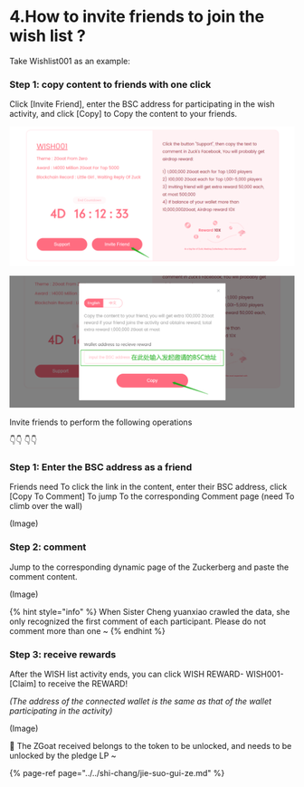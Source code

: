 # 4.How to invite friends to join the wish list ?

Take Wishlist001 as an example:

### Step 1: copy content to friends with one click

Click \[Invite Friend\], enter the BSC address for participating in the wish activity, and click \[Copy\] to Copy the content to your friends.

![](../../.gitbook/assets/ru-he-yao-qing-peng-you-can-yu-xin-yuan-dan-1.png)

![](../../.gitbook/assets/ru-he-yao-qing-peng-you-can-yu-xin-yuan-dan-2.png)



Invite friends to perform the following operations

👇👇 👇👇

### **Step 1: Enter the BSC address as a friend**

Friends need To click the link in the content, enter their BSC address, click \[Copy To Comment\] To jump To the corresponding Comment page \(need To climb over the wall\)

\(Image\)

### **Step 2: comment**

Jump to the corresponding dynamic page of the Zuckerberg and paste the comment content.

\(Image\)

{% hint style="info" %}
When Sister Cheng yuanxiao crawled the data, she only recognized the first comment of each participant. Please do not comment more than one ~
{% endhint %}

### **Step 3: receive rewards**

After the WISH list activity ends, you can click WISH REWARD- WISH001-\[Claim\] to receive the REWARD!

_\(The address of the connected wallet is the same as that of the wallet participating in the activity\)_

\(Image\)



📍  The ZGoat received belongs to the token to be unlocked, and needs to be unlocked by the pledge LP ~

{% page-ref page="../../shi-chang/jie-suo-gui-ze.md" %}

